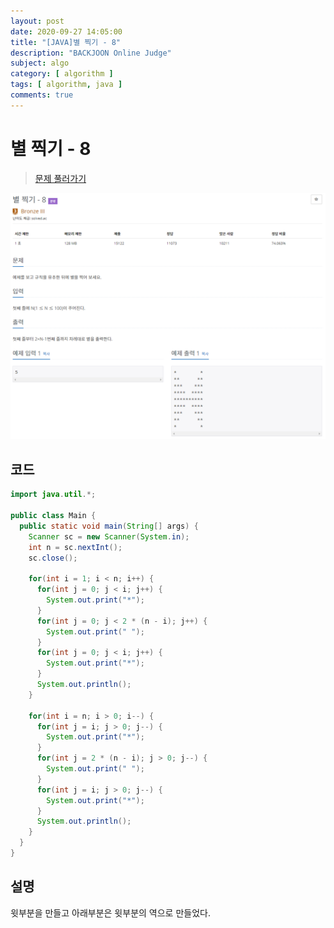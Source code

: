 ```yaml
---
layout: post
date: 2020-09-27 14:05:00
title: "[JAVA]별 찍기 - 8"
description: "BACKJOON Online Judge"
subject: algo
category: [ algorithm ]
tags: [ algorithm, java ]
comments: true
---
```


# 별 찍기 - 8

> [문제 풀러가기](https://acmicpc.net/problem/2445)

![2445](/assets/img/algo/2445.png)

## 코드

```java
import java.util.*;

public class Main {
  public static void main(String[] args) {
    Scanner sc = new Scanner(System.in);
    int n = sc.nextInt();
    sc.close();

    for(int i = 1; i < n; i++) {
      for(int j = 0; j < i; j++) {
        System.out.print("*");
      }
      for(int j = 0; j < 2 * (n - i); j++) {
        System.out.print(" ");
      }
      for(int j = 0; j < i; j++) {
        System.out.print("*");
      }
      System.out.println();
    }

    for(int i = n; i > 0; i--) {
      for(int j = i; j > 0; j--) {
        System.out.print("*");
      }
      for(int j = 2 * (n - i); j > 0; j--) {
        System.out.print(" ");
      }
      for(int j = i; j > 0; j--) {
        System.out.print("*");
      }
      System.out.println();
    }
  }
}
```

## 설명

윗부분을 만들고 아래부분은 윗부분의 역으로 만들었다.
